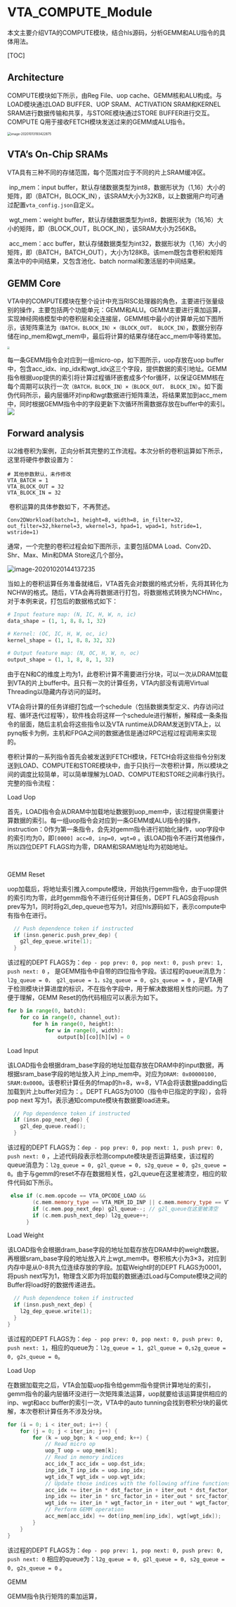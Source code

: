 # VTA_COMPUTE_Module

本文主要介绍VTA的COMPUTE模块，结合hls源码，分析GEMM和ALU指令的具体用法。



[TOC]

## Architecture

COMPUTE模块如下所示，由Reg File、uop cache、GEMM核和ALU构成。与LOAD模块通过LOAD BUFFER、UOP SRAM、ACTIVATION SRAM和KERNEL SRAM进行数据传输和共享，与STORE模块通过STORE BUFFER进行交互。COMPUTE Q用于接收FETCH模块发送过来的GEMM或ALU指令。

<img src="C:\Users\pc\AppData\Roaming\Typora\typora-user-images\image-20201013193422875.png" alt="image-20201013193422875" style="zoom: 50%;" />



## VTA’s On-Chip SRAMs

VTA具有三种不同的存储范围，每个范围对应于不同的片上SRAM缓冲区。

​	inp_mem：input buffer，默认存储数据类型为int8，数据形状为（1,16）大小的矩阵，即（BATCH，BLOCK_IN），该SRAM大小为32KB，以上数据用户均可通过配置`vta_config.json`自定义。

​	wgt_mem：weight buffer，默认存储数据类型为int8，数据形状为（16,16）大小的矩阵，即（BLOCK_OUT，BLOCK_IN），该SRAM大小为256KB。

​	acc_mem：acc buffer，默认存储数据类型为int32，数据形状为（1,16）大小的矩阵，即（BATCH，BATCH_OUT），大小为128KB。该mem既包含卷积和矩阵乘法中的中间结果，又包含池化、batch normal和激活层的中间结果。



## GEMM Core

VTA中的COMPUTE模块在整个设计中充当RISC处理器的角色，主要进行张量级别的操作，主要包括两个功能单元：GEMM和ALU。GEMM主要进行乘加运算，实现神经网络模型中的卷积层和全连接层，GEMM核中最小的计算单元如下图所示，该矩阵乘法为`（BATCH，BLOCK_IN）×（BLOCK_OUT， BLOCK_IN）`，数据分别存储在inp_mem和wgt_mem中，最后将计算的结果存储在acc_mem中等待累加。

<img src="C:\Users\刘鸿飞\Desktop\vta开发文档\picture\tensor_core.png" style="zoom: 33%;" />

每一条GEMM指令会对应到一组micro-op，如下图所示，uop存放在uop buffer中，包含acc_idx、inp_idx和wgt_idx这三个字段，提供数据的索引地址。GEMM指令根据uop提供的索引将计算过程循环嵌套成多个for循环，以保证GEMM核在每个周期可以执行一次`（BATCH，BLOCK_IN）×（BLOCK_OUT， BLOCK_IN）`。如下面伪代码所示，最内层循环对inp和wgt数据进行矩阵乘法，将结果累加到acc_mem中，同时根据GEMM指令中的字段更新下次循环所需数据存放在buffer中的索引。![](C:\Users\刘鸿飞\Desktop\vta开发文档\picture\gemm_core.png)

## Forward analysis	

以2维卷积为案例，正向分析其完整的工作流程。本次分析的卷积运算如下所示，这里将硬件参数设置为：

```shell
# 其他参数默认，未作修改
VTA_BATCH = 1
VTA_BLOCK_OUT = 32
VTA_BLOCK_IN = 32
```

​	卷积运算的具体参数如下，不再赘述。

```shell
Conv2DWorkload(batch=1, height=8, width=8, in_filter=32, out_filter=32,hkernel=3, wkernel=3, hpad=1, wpad=1, hstride=1, wstride=1) 
```

通常，一个完整的卷积过程会如下图所示，主要包括DMA Load、Conv2D、Shr、Max、Min和DMA Store这几个部分。

![image-20201020144137235](C:\Users\刘鸿飞\AppData\Roaming\Typora\typora-user-images\image-20201020144137235.png)

当如上的卷积运算任务准备就绪后，VTA首先会对数据的格式分析，先将其转化为NCHW的格式。随后，VTA会再将数据进行打包，将数据格式转换为NCHWnc，对于本例来说，打包后的数据格式如下：

```python
# Input feature map: (N, IC, H, W, n, ic)
data_shape = (1, 1, 8，8，1, 32)

# Kernel: (OC, IC, H, W, oc, ic)
kernel_shape = (1, 1, 8，8，32, 32)

# Output feature map: (N, OC, H, W, n, oc)
output_shape = (1, 1, 8, 8, 1, 32)
```

由于在N和C的维度上均为1，此卷积计算不需要进行分块，可以一次从DRAM加载到VTA的片上buffer中。且只有一次的计算任务，VTA内部没有调用Virtual Threading以隐藏内存访问的延时。

VTA会将计算的任务详细打包成一个schedule（包括数据类型定义、内存访问过程、循环迭代过程等），软件栈会将这样一个schedule进行解析，解释成一条条指令的层面，随后主机会将这些指令以及VTA runtime从DRAM发送到VTA上，以pynq板卡为例，主机和FPGA之间的数据通信是通过RPC远程过程调用来实现的。

卷积计算的一系列指令首先会被发送到FETCH模块，FETCH会将这些指令分别发送到LOAD、COMPUTE和STORE模块中，由于只执行一次卷积计算，所以模块之间的调度比较简单，可以简单理解为LOAD、COMPUTE和STORE之间串行执行。完整的指令流程：



Load Uop

首先，LOAD指令会从DRAM中加载地址数据到uop_mem中，该过程提供需要计算数据的索引。每一组uop指令会对应到一条GEMM或ALU指令的操作，instruction：0作为第一条指令，会先对gemm指令进行初始化操作，uop字段中的索引均为0，即`[0000] acc=0, inp=0, wgt=0`  。该LOAD指令不进行其他操作，所以四位DEPT FLAGS均为零，DRAM和SRAM地址均为初始地址。

​	

GEMM Reset

uop加载后，将地址索引推入compute模块，开始执行gemm指令，由于uop提供的索引均为零，此时gemm指令不进行任何计算任务，DEPT FLAGS会将push prev写为1，同时将g2l_dep_queue也写为1，对应hls源码如下，表示compute中有指令在进行。

```c++
  // Push dependence token if instructed
  if (insn.generic.push_prev_dep) {
    g2l_dep_queue.write(1);
  }
```

该过程的DEPT FLAGS为：`dep - pop prev: 0, pop next: 0, push prev: 1, push next: 0` ， 是GEMM指令中自带的四位指令字段。该过程的queue消息为：`l2g_queue = 0， g2l_queue = 1，s2g_queue = 0, g2s_queue = 0`   ，是VTA用于检测模块计算进度的标识，不在指令字段中，用于解决数据相关性的问题。为了便于理解，GEMM Reset的伪代码相应可以表示为如下。

```python
for b in range(0, batch):
    for co in range(0, channel_out):
        for h in range(0, height):
            for w in range(0, width):
                output[b][co][h][w] = 0
```



Load Input

该LOAD指令会根据dram_base字段的地址加载存放在DRAM中的input数据，再根据sram_base字段的地址放入片上inp_mem中。对应为`DRAM: 0x00000100, SRAM:0x0000`。该卷积计算任务的fmap的h=8，w=8，VTA会将该数据padding后加载到片上buffer对应为：。DEPT FLAGS为0100（指令中已指定的字段），会将pop next 写为1，表示通知compute模块有数据要load进来。

```c++
  // Pop dependence token if instructed
  if (insn.pop_next_dep) {
    g2l_dep_queue.read();
  }
```

该过程的DEPT FLAGS为：`dep - pop prev: 0, pop next: 1, push prev: 0, push next: 0`  ，上述代码段表示检测compute模块是否运算结束，该过程的queue消息为：`l2g_queue = 0, g2l_queue = 0, s2g_queue = 0, g2s_queue = 0`。由于与gemm的reset不存在数据相关性，g2l_queue在这里被清空，相应的软件代码如下所示。

```c++
 else if (c.mem.opcode == VTA_OPCODE_LOAD &&
        (c.mem.memory_type == VTA_MEM_ID_INP || c.mem.memory_type == VTA_MEM_ID_WGT)) {
        if (c.mem.pop_next_dep) g2l_queue--; // g2l_queue在这里被清空
        if (c.mem.push_next_dep) l2g_queue++;
      }
```



Load Weight

该LOAD指令会根据dram_base字段的地址加载存放在DRAM中的weight数据，再根据sram_base字段的地址放入片上wgt_mem中。卷积核大小为3×3，对应到内存中是从0-8共九位连续存放的字段。加载Weight时的DEPT FLAGS为0001，将push next写为1，物理含义即为将加载的数据通过Load与Compute模块之间的Buffer将load好的数据传递进去。

```c++
  // Push dependence token if instructed
  if (insn.push_next_dep) {
    l2g_dep_queue.write(1);
  }
}
```

该过程的DEPT FLAGS为：`dep - pop prev: 0, pop next: 0, push prev: 0, push next: 1`，相应的queue为：`l2g_queue = 1, g2l_queue = 0,s2g_queue = 0, g2s_queue = 0`。



Load Uop

在数据加载完之后，VTA会加载uop指令给gemm指令提供计算地址的索引，gemm指令的最内层循环没进行一次矩阵乘法运算，uop就要给该运算提供相应的inp、wgt和acc buffer的索引一次，VTA中的auto tunning会找到卷积分块的最优解，本次卷积计算任务不涉及分块。

```c++
for (i = 0; i < iter_out; i++) {
	for (j = 0; j < iter_in; j++) {
      	for (k = uop_bgn; k < uop_end; k++) {
       		// Read micro op
       		uop_T uop = uop_mem[k];
       		// Read in memory indices
       		acc_idx_T acc_idx = uop.dst_idx;
       		inp_idx_T inp_idx = uop.inp_idx;
       		wgt_idx_T wgt_idx = uop.wgt_idx;
       		// Update those indices with the following affine functions
       		acc_idx += iter_in * dst_factor_in + iter_out * dst_factor_out;
       		inp_idx += iter_in * src_factor_in + iter_out * src_factor_out;
       		wgt_idx += iter_in * wgt_factor_in + iter_out * wgt_factor_out;
       		// Perform GEMM operation
       		acc_mem[acc_idx] += dot(inp_mem[inp_idx], wgt[wgt_idx]);
       	}
    }
}
```

该过程的DEPT FLAGS为：`dep - pop prev: 1, pop next: 0, push prev: 0, push next: 0`  相应的queue为：`l2g_queue = 0, g2l_queue = 0, s2g_queue = 0, g2s_queue = 0`  。



GEMM

GEMM指令执行矩阵的乘加运算，

